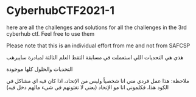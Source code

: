 # CyberhubCTF2021-1

here are all the challenges and solutions for all the challenges in the 3rd cyberhub ctf. Feel free to use them


Please note that this is an individual effort from me and not from SAFCSP

هذي هي التحديات اللي استعملت في مسابقة التقط العلم الثالثة لمبادرة سايبرهب

التحديات والحلول كلها موجودة

ملاحظة: هذا عمل فردي مني انا شخصياً وليس من الإتحاد، اذا كان فيه اي مشاكل في الكود هذا، فكلموني انا مو الإتحاد (يعني لا تغثونهم في شيء مالهم دخل فيه)
